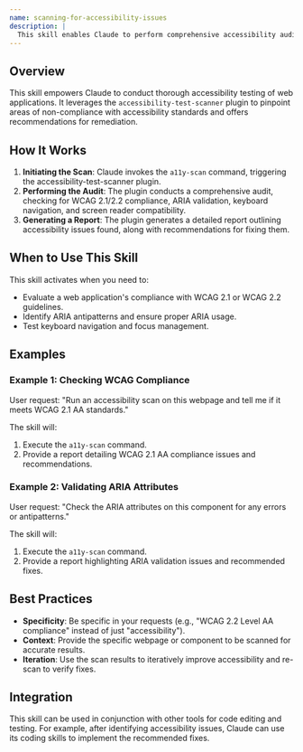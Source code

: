 ```yaml
---
name: scanning-for-accessibility-issues
description: |
  This skill enables Claude to perform comprehensive accessibility audits. It uses the accessibility-test-scanner plugin to identify WCAG 2.1/2.2 compliance issues, validate ARIA attributes, check keyboard navigation, and assess screen reader compatibility. Use this skill when the user requests an accessibility scan, audit, or compliance check, or when terms like "WCAG", "ARIA", "screen reader", "accessibility testing", or "a11y" are mentioned. It provides actionable insights for improving web application accessibility.
---
```


## Overview

This skill empowers Claude to conduct thorough accessibility testing of web applications. It leverages the `accessibility-test-scanner` plugin to pinpoint areas of non-compliance with accessibility standards and offers recommendations for remediation.

## How It Works

1. **Initiating the Scan**: Claude invokes the `a11y-scan` command, triggering the accessibility-test-scanner plugin.
2. **Performing the Audit**: The plugin conducts a comprehensive audit, checking for WCAG 2.1/2.2 compliance, ARIA validation, keyboard navigation, and screen reader compatibility.
3. **Generating a Report**: The plugin generates a detailed report outlining accessibility issues found, along with recommendations for fixing them.

## When to Use This Skill

This skill activates when you need to:
- Evaluate a web application's compliance with WCAG 2.1 or WCAG 2.2 guidelines.
- Identify ARIA antipatterns and ensure proper ARIA usage.
- Test keyboard navigation and focus management.

## Examples

### Example 1: Checking WCAG Compliance

User request: "Run an accessibility scan on this webpage and tell me if it meets WCAG 2.1 AA standards."

The skill will:
1. Execute the `a11y-scan` command.
2. Provide a report detailing WCAG 2.1 AA compliance issues and recommendations.

### Example 2: Validating ARIA Attributes

User request: "Check the ARIA attributes on this component for any errors or antipatterns."

The skill will:
1. Execute the `a11y-scan` command.
2. Provide a report highlighting ARIA validation issues and recommended fixes.

## Best Practices

- **Specificity**: Be specific in your requests (e.g., "WCAG 2.2 Level AA compliance" instead of just "accessibility").
- **Context**: Provide the specific webpage or component to be scanned for accurate results.
- **Iteration**: Use the scan results to iteratively improve accessibility and re-scan to verify fixes.

## Integration

This skill can be used in conjunction with other tools for code editing and testing. For example, after identifying accessibility issues, Claude can use its coding skills to implement the recommended fixes.